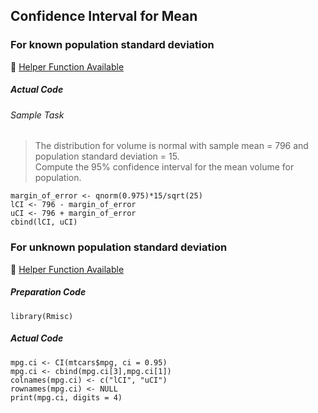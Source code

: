 ## Confidence Interval for Mean
### For known population standard deviation
:white_heart: [Helper Function Available](../../[SC]-Descriptive-Analytics/[SC]-Sampling-and-Estimation/[HF]-Confidence-Interval_Mean_Known-Population-sd.md)
##### Actual Code
###### Sample Task
>The distribution for volume is normal with sample mean = 796 and population standard deviation = 15.</br>Compute the 95% confidence interval for the mean volume for population.
```
margin_of_error <- qnorm(0.975)*15/sqrt(25)
lCI <- 796 - margin_of_error
uCI <- 796 + margin_of_error
cbind(lCI, uCI)
```
### For unknown population standard deviation
:white_heart: [Helper Function Available](../../[SC]-Descriptive-Analytics/[SC]-Sampling-and-Estimation/[HF]-Confidence-Interval_Mean_Unknown-Population-sd.md)
##### Preparation Code
```
library(Rmisc)
```
##### Actual Code
```
mpg.ci <- CI(mtcars$mpg, ci = 0.95)
mpg.ci <- cbind(mpg.ci[3],mpg.ci[1])
colnames(mpg.ci) <- c("lCI", "uCI")
rownames(mpg.ci) <- NULL
print(mpg.ci, digits = 4)
```

